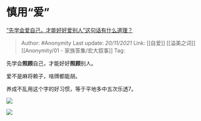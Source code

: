 # 慎用“爱”
[“先学会爱自己，才能好好爱别人”这句话有什么道理？](https://www.zhihu.com/question/20080219/answer/2229301858)

> Author: #Anonymity 
> Last update: *20/11/2021* 
> Link: [[自爱]] [[溢美之词]] [[Anonymity/01 - 家族答集/宏大叙事]]
> Tag:  

先学会**照顾**自己，才能好好**照顾**别人。

爱不是麻将赖子，啥牌都能胡。

养成不乱用这个字的好习惯，等于平地多中五次乐透7。

![](https://pic2.zhimg.com/v2-0a293ee253cfe2a3fd6218d862de23cb_720w.jpg?source=3af55fa1)

![](https://pic2.zhimg.com/80/v2-0a293ee253cfe2a3fd6218d862de23cb_720w.jpg?source=3af55fa1)

  

